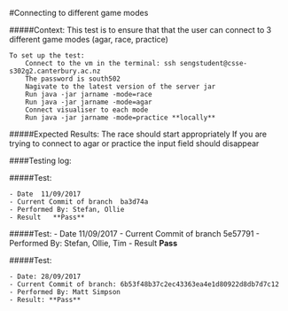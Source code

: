 #Connecting to different game modes

#####Context:
    This test is to ensure that that the user can connect to 3 different game modes (agar, race, practice)
    
    To set up the test:
        Connect to the vm in the terminal: ssh sengstudent@csse-s302g2.canterbury.ac.nz
        The password is south502
        Nagivate to the latest version of the server jar
        Run java -jar jarname -mode=race
        Run java -jar jarname -mode=agar
        Connect visualiser to each mode
        Run java -jar jarname -mode=practice **locally**
    
#####Expected Results:
    The race should start appropriately
    If you are trying to connect to agar or practice the input field should disappear

####Testing log:

#####Test:
   
    - Date  11/09/2017
    - Current Commit of branch  ba3d74a
    - Performed By: Stefan, Ollie
    - Result   **Pass**

#####Test:
    - Date  11/09/2017
    - Current Commit of branch  5e57791
    - Performed By: Stefan, Ollie, Tim
    - Result   **Pass**

#####Test:

    - Date: 28/09/2017
    - Current Commit of branch: 6b53f48b37c2ec43363ea4e1d80922d8db7d7c12
    - Performed By: Matt Simpson
    - Result: **Pass**

    

    

    
